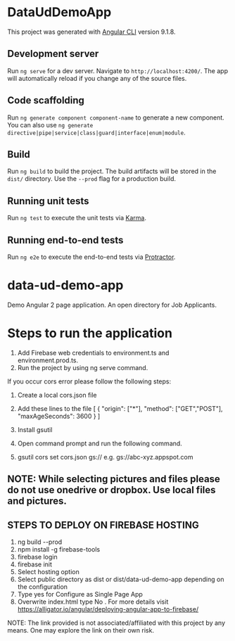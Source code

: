 # DataUdDemoApp

This project was generated with [Angular CLI](https://github.com/angular/angular-cli) version 9.1.8.

## Development server

Run `ng serve` for a dev server. Navigate to `http://localhost:4200/`. The app will automatically reload if you change any of the source files.

## Code scaffolding

Run `ng generate component component-name` to generate a new component. You can also use `ng generate directive|pipe|service|class|guard|interface|enum|module`.

## Build

Run `ng build` to build the project. The build artifacts will be stored in the `dist/` directory. Use the `--prod` flag for a production build.

## Running unit tests

Run `ng test` to execute the unit tests via [Karma](https://karma-runner.github.io).

## Running end-to-end tests

Run `ng e2e` to execute the end-to-end tests via [Protractor](http://www.protractortest.org/).

# data-ud-demo-app
Demo Angular 2 page application. An open directory for Job Applicants.

# Steps to run the application
1. Add Firebase web credentials to environment.ts and environment.prod.ts.
2. Run the project by using ng serve command.

If you occur cors error please follow the following steps:
1. Create a local cors.json file
2. Add these lines to the file
[
  {
    "origin": ["*"],
    "method": ["GET","POST"],
    "maxAgeSeconds": 3600
  }
]

3. Install gsutil 
4. Open command prompt and run the following command.
5. gsutil cors set cors.json gs://<your-project-bucket-link> e.g. gs://abc-xyz.appspot.com
  
## NOTE: While selecting pictures and files please do not use onedrive or dropbox. Use local files and pictures.
  
 ## STEPS TO DEPLOY ON FIREBASE HOSTING
 1. ng build --prod
 2. npm install -g firebase-tools
 3. firebase login
 4. firebase init
 5. Select hosting option
 6. Select public directory as dist or dist/data-ud-demo-app depending on the configuration
 7. Type yes for Configure as Single Page App
 8. Overwrite index.html type No . 
 For more details visit https://alligator.io/angular/deploying-angular-app-to-firebase/

NOTE: The link provided is not associated/affiliated with this project by any means. One may explore the link on their own risk.


